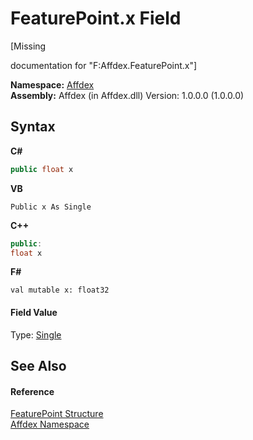 # FeaturePoint.x Field
 

\[Missing <summary> documentation for "F:Affdex.FeaturePoint.x"\]

**Namespace:**&nbsp;<a href="b8038333-b12e-8ea1-a2ce-74c8d611fa89">Affdex</a><br />**Assembly:**&nbsp;Affdex (in Affdex.dll) Version: 1.0.0.0 (1.0.0.0)

## Syntax

**C#**<br />
``` C#
public float x
```

**VB**<br />
``` VB
Public x As Single
```

**C++**<br />
``` C++
public:
float x
```

**F#**<br />
``` F#
val mutable x: float32
```


#### Field Value
Type: <a href="http://msdn2.microsoft.com/en-us/library/3www918f" target="_blank">Single</a>

## See Also


#### Reference
<a href="0b0c5d5a-9928-8aee-4a34-4ec9527b75b6">FeaturePoint Structure</a><br /><a href="b8038333-b12e-8ea1-a2ce-74c8d611fa89">Affdex Namespace</a><br />